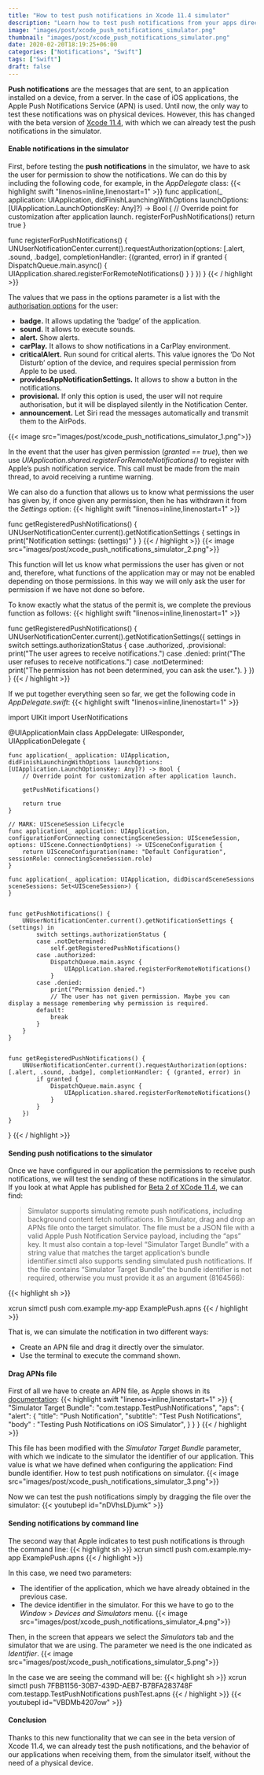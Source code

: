 ```yaml
---
title: "How to test push notifications in Xcode 11.4 simulator"
description: "Learn how to test push notifications from your apps directly in the iOS simulator. You will simply need XCode 11.4 for it. In this post I explain how to do it."
image: "images/post/xcode_push_notifications_simulator.png"
thumbnail: "images/post/xcode_push_notifications_simulator.png"
date: 2020-02-20T18:19:25+06:00
categories: ["Notifications", "Swift"]
tags: ["Swift"]
draft: false
---
```

**Push notifications** are the messages that are sent, to an application installed on a device, from a server. In the case of iOS applications, the Apple Push Notifications Service (APN) is used. Until now, the only way to test these notifications was on physical devices. However, this has changed with the beta version of [Xcode 11.4](https://developer.apple.com/documentation/xcode_release_notes/xcode_11_4_beta_2_release_notes), with which we can already test the push notifications in the simulator.
#### Enable notifications in the simulator

First, before testing the **push notifications** in the simulator, we have to ask the user for permission to show the notifications. We can do this by including the following code, for example, in the *AppDelegate* class:
{{< highlight swift  "linenos=inline,linenostart=1" >}}
func application(_ application: UIApplication, didFinishLaunchingWithOptions launchOptions: [UIApplication.LaunchOptionsKey: Any]?) -> Bool {
    // Override point for customization after application launch.
    registerForPushNotifications()
    return true
}

func registerForPushNotifications() {
    UNUserNotificationCenter.current().requestAuthorization(options: [.alert, .sound, .badge], completionHandler: {(granted, error) in
        if granted {
            DispatchQueue.main.async() {
                UIApplication.shared.registerForRemoteNotifications()
            }
        }
    })
}
{{< / highlight >}}


The values that we pass in the options parameter is a list with the [authorisation options](https://developer.apple.com/documentation/usernotifications/unauthorizationoptions) for the user:

* **badge.** It allows updating the ‘badge’ of the application.
* **sound.** It allows to execute sounds.
* **alert.** Show alerts.
* **carPlay.** It allows to show notifications in a CarPlay environment.
* **criticalAlert.** Run sound for critical alerts. This value ignores the ‘Do Not Disturb’ option of the device, and requires special permission from Apple to be used.
* **providesAppNotificationSettings.** It allows to show a button in the notifications.
* **provisional.** If only this option is used, the user will not require authorisation, but it will be displayed silently in the Notification Center.
* **announcement.** Let Siri read the messages automatically and transmit them to the AirPods.

{{< image src="images/post/xcode_push_notifications_simulator_1.png">}}


In the event that the user has given permission (*granted == true*), then we use *UIApplication.shared.registerForRemoteNotifications()* to register with Apple’s push notification service. This call must be made from the main thread, to avoid receiving a runtime warning.

We can also do a function that allows us to know what permissions the user has given by, if once given any permission, then he has withdrawn it from the *Settings* option:
{{< highlight swift  "linenos=inline,linenostart=1" >}}

func getRegisteredPushNotifications() {
    UNUserNotificationCenter.current().getNotificationSettings { settings in
        print("Notification settings: \(settings)"
    }
}
{{< / highlight >}}
{{< image src="images/post/xcode_push_notifications_simulator_2.png">}}

This function will let us know what permissions the user has given or not and, therefore, what functions of the application may or may not be enabled depending on those permissions. In this way we will only ask the user for permission if we have not done so before.

To know exactly what the status of the permit is, we complete the previous function as follows:
{{< highlight swift  "linenos=inline,linenostart=1" >}}

func getRegisteredPushNotifications() {
    UNUserNotificationCenter.current().getNotificationSettings({ settings in
        switch settings.authorizationStatus {
        case .authorized, .provisional:
            print("The user agrees to receive notifications.")
        case .denied:
            print("The user refuses to receive notifications.")
        case .notDetermined:          
            print("The permission has not been determined, you can ask the user."). 
        }
    })
}
{{< / highlight >}}

If we put together everything seen so far, we get the following code in *AppDelegate.swift*:
{{< highlight swift  "linenos=inline,linenostart=1" >}}

import UIKit
import UserNotifications


@UIApplicationMain
class AppDelegate: UIResponder, UIApplicationDelegate {

    func application(_ application: UIApplication, didFinishLaunchingWithOptions launchOptions: [UIApplication.LaunchOptionsKey: Any]?) -> Bool {
        // Override point for customization after application launch.
        
        getPushNotifications()
        
        return true
    }

    // MARK: UISceneSession Lifecycle
    func application(_ application: UIApplication, configurationForConnecting connectingSceneSession: UISceneSession, options: UIScene.ConnectionOptions) -> UISceneConfiguration {
        return UISceneConfiguration(name: "Default Configuration", sessionRole: connectingSceneSession.role)
    }

    func application(_ application: UIApplication, didDiscardSceneSessions sceneSessions: Set<UISceneSession>) {
    }
    
    
    func getPushNotifications() {
        UNUserNotificationCenter.current().getNotificationSettings { (settings) in
            switch settings.authorizationStatus {
            case .notDetermined:
                self.getRegisteredPushNotifications()
            case .authorized:
                DispatchQueue.main.async {
                    UIApplication.shared.registerForRemoteNotifications()
                }
            case .denied:
                print("Permission denied.")
                // The user has not given permission. Maybe you can display a message remembering why permission is required.
            default:
                break
            }
        }
    }
    
    
    func getRegisteredPushNotifications() {
        UNUserNotificationCenter.current().requestAuthorization(options: [.alert, .sound, .badge], completionHandler: { (granted, error) in
            if granted {
                DispatchQueue.main.async {
                    UIApplication.shared.registerForRemoteNotifications()
                }
            }
        })
    }
}
{{< / highlight >}}

#### Sending push notifications to the simulator

Once we have configured in our application the permissions to receive push notifications, we will test the sending of these notifications in the simulator.
If you look at what Apple has published for [Beta 2 of XCode 11.4](), we can find:

>   Simulator supports simulating remote push notifications, including background content fetch notifications. In Simulator, drag and drop an APNs file onto the target simulator. The file must be a JSON file with a valid Apple Push Notification Service payload, including the “aps” key. It must also contain a top-level “Simulator Target Bundle” with a string value that matches the target application‘s bundle identifier.simctl also supports sending simulated push notifications. If the file contains “Simulator Target Bundle” the bundle identifier is not required, otherwise you must provide it as an argument (8164566):

{{< highlight sh >}}

 xcrun simctl push <device> com.example.my-app ExamplePush.apns
{{< / highlight >}}

That is, we can simulate the notification in two different ways:

* Create an APN file and drag it directly over the simulator.
* Use the terminal to execute the command shown.

#### Drag APNs file

First of all we have to create an APN file, as Apple shows in its [documentation](https://developer.apple.com/documentation/usernotifications/setting_up_a_remote_notification_server/generating_a_remote_notification):
{{< highlight swift  "linenos=inline,linenostart=1" >}}
{
    "Simulator Target Bundle": "com.testapp.TestPushNotifications",
    "aps": {
        "alert": {
            "title": "Push Notification",
            "subtitle": "Test Push Notifications",
            "body" : "Testing Push Notifications on iOS Simulator",
        }
    }
}
{{< / highlight >}}

This file has been modified with the *Simulator Target Bundle* parameter, with which we indicate to the simulator the identifier of our application. This value is what we have defined when configuring the application:
Find bundle identifier. How to test push notifications on simulator.
{{< image src="images/post/xcode_push_notifications_simulator_3.png">}}

Now we can test the push notifications simply by dragging the file over the simulator:
{{< youtubepl id="nDVhsLDjumk" >}}
#### Sending notifications by command line

The second way that Apple indicates to test push notifications is through the command line:
{{< highlight sh >}}
 xcrun simctl push <device> com.example.my-app ExamplePush.apns
{{< / highlight >}}

In this case, we need two parameters:

* The identifier of the application, which we have already obtained in the previous case.
* The device identifier in the simulator. For this we have to go to the *Window* > *Devices and Simulators* menu.
{{< image src="images/post/xcode_push_notifications_simulator_4.png">}}



Then, in the screen that appears we select the *Simulators* tab and the simulator that we are using. The parameter we need is the one indicated as *Identifier*.
{{< image src="images/post/xcode_push_notifications_simulator_5.png">}}

In the case we are seeing the command will be:
{{< highlight sh >}}
 xcrun simctl push 7FBB1156-30B7-439D-AEB7-B7BFA283748F com.testapp.TestPushNotifications pushTest.apns
{{< / highlight >}}
{{< youtubepl id="VBDMb4207ow" >}}


#### Conclusion

Thanks to this new functionality that we can see in the beta version of Xcode 11.4, we can already test the push notifications, and the behavior of our applications when receiving them, from the simulator itself, without the need of a physical device.